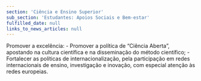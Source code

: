 ```yaml
---
section: 'Ciência e Ensino Superior'
sub_section: 'Estudantes: Apoios Sociais e Bem-estar'
fulfilled_date: null
links_to_news_articles: null
---
```


Promover a excelência: - Promover a política de “Ciência Aberta”, apostando na cultura científica e na disseminação do método científico; - Fortalecer as políticas de internacionalização, pela participação em redes internacionais de ensino, investigação e inovação, com especial atenção às redes europeias.
